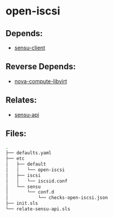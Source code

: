 # open-iscsi

## Depends:

  -  [sensu-client](/salt/sensu-client)

## Reverse Depends:

  -  [nova-compute-libvirt](/salt/nova-compute-libvirt)

## Relates:

  -  [sensu-api](/salt/sensu-api)

## Files:

```bash
.
├── defaults.yaml
├── etc
│   ├── default
│   │   └── open-iscsi
│   ├── iscsi
│   │   └── iscsid.conf
│   └── sensu
│       └── conf.d
│           └── checks-open-iscsi.json
├── init.sls
└── relate-sensu-api.sls
```
